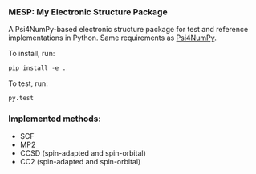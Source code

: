 ### MESP: My Electronic Structure Package
A Psi4NumPy-based electronic structure package for test and reference implementations in Python.
Same requirements as [Psi4NumPy](https://github.com/psi4/psi4numpy). 

To install, run:
```python
pip install -e .
```

To test, run:
```python
py.test
```

### Implemented methods:
* SCF
* MP2
* CCSD (spin-adapted and spin-orbital)
* CC2  (spin-adapted and spin-orbital)
